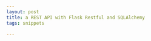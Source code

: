 ```yaml
---
layout: post
title: a REST API with Flask Restful and SQLAlchemy
tags: snippets 

---
```


<script src="https://gist.github.com/selimslab/24bb989f97b61d77ff58e71672d530ce.js"></script>